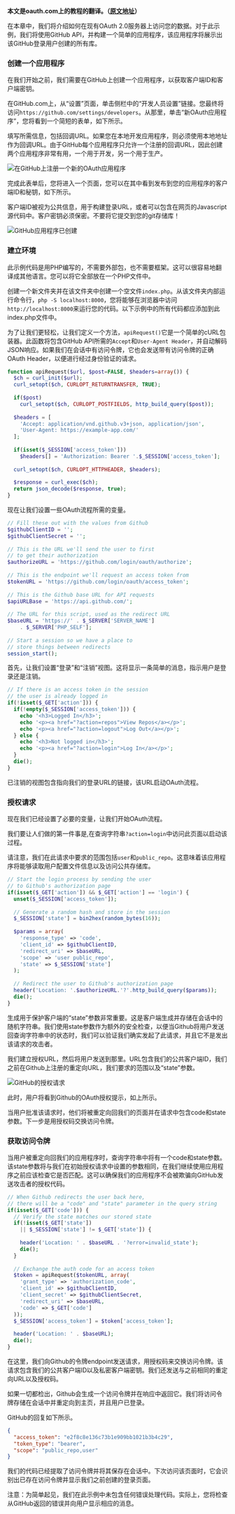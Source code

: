 
**本文是oauth.com上的教程的翻译。（[原文地址](https://www.oauth.com)）**

在本章中，我们将介绍如何在现有OAuth 2.0服务器上访问您的数据。对于此示例，我们将使用GitHub API，并构建一个简单的应用程序，该应用程序将展示出该GitHub登录用户创建的所有库。

### 创建一个应用程序

在我们开始之前，我们需要在GitHub上创建一个应用程序，以获取客户端ID和客户端密钥。

在GitHub.com上，从“设置”页面，单击侧栏中的“开发人员设置”链接。您最终将访问`https://github.com/settings/developers`。从那里，单击“新OAuth应用程序”，您将看到一个简短的表单，如下所示。

填写所需信息，包括回调URL。如果您在本地开发应用程序，则必须使用本地地址作为回调URL。由于GitHub每个应用程序只允许一个注册的回调URL，因此创建两个应用程序非常有用，一个用于开发，另一个用于生产。

![在GitHub上注册一个新的OAuth应用程序](https://ws1.sinaimg.cn/large/006tNc79ly1ft8d4v1w2oj318g0v40wo.jpg)

完成此表单后，您将进入一个页面，您可以在其中看到发布到您的应用程序的客户端ID和秘钥，如下所示。

客户端ID被视为公共信息，用于构建登录URL，或者可以包含在网页的Javascript源代码中。客户密钥必须保密。不要将它提交到您的git存储库！

![GitHub应用程序已创建](https://ws3.sinaimg.cn/large/006tNc79ly1ft8dayhs69j316k1vdqcv.jpg)

### 建立环境

此示例代码是用PHP编写的，不需要外部包，也不需要框架。这可以很容易地翻译成其他语言。您可以将它全部放在一个PHP文件中。

创建一个新文件夹并在该文件夹中创建一个空文件`index.php`。从该文件夹内部运行命令行，`php -S localhost:8000`，您将能够在浏览器中访问`http://localhost:8000`来运行您的代码。以下示例中的所有代码都应添加到此index.php文件中。

为了让我们更轻松，让我们定义一个方法，`apiRequest()`它是一个简单的cURL包装器。此函数将包含GitHub API所需的`Accept`和`User-Agent Header`，并自动解码JSON响应。如果我们在会话中有访问令牌，它也会发送带有访问令牌的正确OAuth Header，以便进行经过身份验证的请求。

```php
function apiRequest($url, $post=FALSE, $headers=array()) {
  $ch = curl_init($url);
  curl_setopt($ch, CURLOPT_RETURNTRANSFER, TRUE);
 
  if($post)
    curl_setopt($ch, CURLOPT_POSTFIELDS, http_build_query($post));
 
  $headers = [
    'Accept: application/vnd.github.v3+json, application/json',
    'User-Agent: https://example-app.com/'
  ];
 
  if(isset($_SESSION['access_token']))
    $headers[] = 'Authorization: Bearer '.$_SESSION['access_token'];
 
  curl_setopt($ch, CURLOPT_HTTPHEADER, $headers);
 
  $response = curl_exec($ch);
  return json_decode($response, true);
}
```

现在让我们设置一些OAuth流程所需的变量。

```php
// Fill these out with the values from Github
$githubClientID = '';
$githubClientSecret = '';
 
// This is the URL we'll send the user to first
// to get their authorization
$authorizeURL = 'https://github.com/login/oauth/authorize';
 
// This is the endpoint we'll request an access token from
$tokenURL = 'https://github.com/login/oauth/access_token';
 
// This is the Github base URL for API requests
$apiURLBase = 'https://api.github.com/';
 
// The URL for this script, used as the redirect URL
$baseURL = 'https://' . $_SERVER['SERVER_NAME']
    . $_SERVER['PHP_SELF'];
 
// Start a session so we have a place to
// store things between redirects
session_start();
```

首先，让我们设置“登录”和“注销”视图。这将显示一条简单的消息，指示用户是登录还是注销。

```php
// If there is an access token in the session
// the user is already logged in
if(!isset($_GET['action'])) {
  if(!empty($_SESSION['access_token'])) {
    echo '<h3>Logged In</h3>';
    echo '<p><a href="?action=repos">View Repos</a></p>';
    echo '<p><a href="?action=logout">Log Out</a></p>';
  } else {
    echo '<h3>Not logged in</h3>';
    echo '<p><a href="?action=login">Log In</a></p>';
  }
  die();
}
```

已注销的视图包含指向我们的登录URL的链接，该URL启动OAuth流程。

### 授权请求

现在我们已经设置了必要的变量，让我们开始OAuth流程。

我们要让人们做的第一件事是,在查询字符串`?action=login`中访问此页面以启动该过程。

请注意，我们在此请求中要求的范围包括`user`和`public_repo`。这意味着该应用程序将能够读取用户配置文件信息以及访问公共存储库。

```php
// Start the login process by sending the user
// to Github's authorization page
if(isset($_GET['action']) && $_GET['action'] == 'login') {
  unset($_SESSION['access_token']);
 
  // Generate a random hash and store in the session
  $_SESSION['state'] = bin2hex(random_bytes(16));
 
  $params = array(
    'response_type' => 'code',
    'client_id' => $githubClientID,
    'redirect_uri' => $baseURL,
    'scope' => 'user public_repo',
    'state' => $_SESSION['state']
  );
 
  // Redirect the user to Github's authorization page
  header('Location: '.$authorizeURL.'?'.http_build_query($params));
  die();
}
```

生成用于保护客户端的“state”参数非常重要。这是客户端生成并存储在会话中的随机字符串。我们使用state参数作为额外的安全检查，以便当Github将用户发送回查询字符串中的状态时，我们可以验证我们确实发起了此请求，并且它不是发出该请求的攻击者。

我们建立授权URL，然后将用户发送到那里。URL包含我们的公共客户端ID，我们之前在Github上注册的重定向URL，我们要求的范围以及“state”参数。

![GitHub的授权请求](https://ws3.sinaimg.cn/large/006tNc79ly1ft8difjyjmj30xg1dsjx4.jpg)

此时，用户将看到Github的OAuth授权提示，如上所示。

当用户批准该请求时，他们将被重定向回我们的页面并在请求中包含code和state参数。下一步是用授权码交换访问令牌。

### 获取访问令牌

当用户被重定向回我们的应用程序时，查询字符串中将有一个code和state参数。该state参数将与我们在初始授权请求中设置的参数相同，在我们继续使用应用程序之前应该检查它是否匹配。这可以确保我们的应用程序不会被欺骗向GitHub发送攻击者的授权代码。

```php
// When Github redirects the user back here,
// there will be a "code" and "state" parameter in the query string
if(isset($_GET['code'])) {
  // Verify the state matches our stored state
  if(!isset($_GET['state'])
    || $_SESSION['state'] != $_GET['state']) {
 
    header('Location: ' . $baseURL . '?error=invalid_state');
    die();
  }
 
  // Exchange the auth code for an access token
  $token = apiRequest($tokenURL, array(
    'grant_type' => 'authorization_code',
    'client_id' => $githubClientID,
    'client_secret' => $githubClientSecret,
    'redirect_uri' => $baseURL,
    'code' => $_GET['code']
  ));
  $_SESSION['access_token'] = $token['access_token'];
 
  header('Location: ' . $baseURL);
  die();
}
```

在这里，我们向Github的令牌endpoint发送请求，用授权码来交换访问令牌。该请求包含我们的公共客户端ID以及私密客户端密钥。我们还发送与之前相同的重定向URL以及授权码。

如果一切都检出，Github会生成一个访问令牌并在响应中返回它。我们将访问令牌存储在会话中并重定向到主页，并且用户已登录。

GitHub的回复如下所示。

```json
{
  "access_token": "e2f8c8e136c73b1e909bb1021b3b4c29",
  "token_type": "bearer",
  "scope": "public_repo,user"
}
```

我们的代码已经提取了访问令牌并将其保存在会话中。下次访问该页面时，它会识别出已存在访问令牌并显示我们之前创建的登录页面。

注意：为简单起见，我们在此示例中未包含任何错误处理代码。实际上，您将检查从GitHub返回的错误并向用户显示相应的消息。